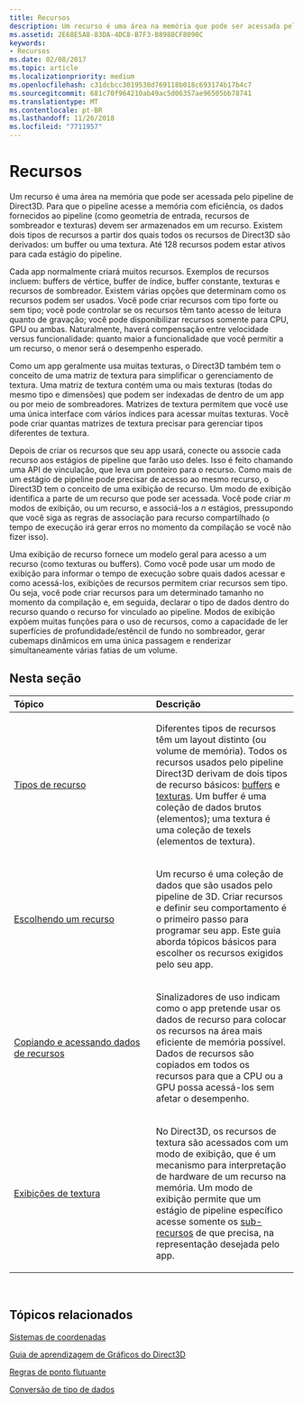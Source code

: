 ```yaml
---
title: Recursos
description: Um recurso é uma área na memória que pode ser acessada pelo pipeline de Direct3D.
ms.assetid: 2E68E5A8-83DA-4DC8-B7F3-B8988CF8090C
keywords:
- Recursos
ms.date: 02/08/2017
ms.topic: article
ms.localizationpriority: medium
ms.openlocfilehash: c31dcbcc3019538d769118b018c693174b17b4c7
ms.sourcegitcommit: 681c70f964210ab49ac5d06357ae96505bb78741
ms.translationtype: MT
ms.contentlocale: pt-BR
ms.lasthandoff: 11/26/2018
ms.locfileid: "7711957"
---
```

# <a name="resources"></a>Recursos


Um recurso é uma área na memória que pode ser acessada pelo pipeline de Direct3D. Para que o pipeline acesse a memória com eficiência, os dados fornecidos ao pipeline (como geometria de entrada, recursos de sombreador e texturas) devem ser armazenados em um recurso. Existem dois tipos de recursos a partir dos quais todos os recursos de Direct3D são derivados: um buffer ou uma textura. Até 128 recursos podem estar ativos para cada estágio do pipeline.

Cada app normalmente criará muitos recursos. Exemplos de recursos incluem: buffers de vértice, buffer de índice, buffer constante, texturas e recursos de sombreador. Existem várias opções que determinam como os recursos podem ser usados. Você pode criar recursos com tipo forte ou sem tipo; você pode controlar se os recursos têm tanto acesso de leitura quanto de gravação; você pode disponibilizar recursos somente para CPU, GPU ou ambas. Naturalmente, haverá compensação entre velocidade versus funcionalidade: quanto maior a funcionalidade que você permitir a um recurso, o menor será o desempenho esperado.

Como um app geralmente usa muitas texturas, o Direct3D também tem o conceito de uma matriz de textura para simplificar o gerenciamento de textura. Uma matriz de textura contém uma ou mais texturas (todas do mesmo tipo e dimensões) que podem ser indexadas de dentro de um app ou por meio de sombreadores. Matrizes de textura permitem que você use uma única interface com vários índices para acessar muitas texturas. Você pode criar quantas matrizes de textura precisar para gerenciar tipos diferentes de textura.

Depois de criar os recursos que seu app usará, conecte ou associe cada recurso aos estágios de pipeline que farão uso deles. Isso é feito chamando uma API de vinculação, que leva um ponteiro para o recurso. Como mais de um estágio de pipeline pode precisar de acesso ao mesmo recurso, o Direct3D tem o conceito de uma exibição de recurso. Um modo de exibição identifica a parte de um recurso que pode ser acessada. Você pode criar *m* modos de exibição, ou um recurso, e associá-los a *n* estágios, pressupondo que você siga as regras de associação para recurso compartilhado (o tempo de execução irá gerar erros no momento da compilação se você não fizer isso).

Uma exibição de recurso fornece um modelo geral para acesso a um recurso (como texturas ou buffers). Como você pode usar um modo de exibição para informar o tempo de execução sobre quais dados acessar e como acessá-los, exibições de recursos permitem criar recursos sem tipo. Ou seja, você pode criar recursos para um determinado tamanho no momento da compilação e, em seguida, declarar o tipo de dados dentro do recurso quando o recurso for vinculado ao pipeline. Modos de exibição expõem muitas funções para o uso de recursos, como a capacidade de ler superfícies de profundidade/estêncil de fundo no sombreador, gerar cubemaps dinâmicos em uma única passagem e renderizar simultaneamente várias fatias de um volume.

## <a name="span-idin-this-sectionspanin-this-section"></a><span id="in-this-section"></span>Nesta seção


<table>
<colgroup>
<col width="50%" />
<col width="50%" />
</colgroup>
<thead>
<tr class="header">
<th align="left">Tópico</th>
<th align="left">Descrição</th>
</tr>
</thead>
<tbody>
<tr class="odd">
<td align="left"><p><a href="resource-types.md">Tipos de recurso</a></p></td>
<td align="left"><p>Diferentes tipos de recursos têm um layout distinto (ou volume de memória). Todos os recursos usados pelo pipeline Direct3D derivam de dois tipos de recurso básicos: <a href="resource-types.md#buffer-resources">buffers</a> e <a href="resource-types.md#texture-resources">texturas</a>. Um buffer é uma coleção de dados brutos (elementos); uma textura é uma coleção de texels (elementos de textura).</p></td>
</tr>
<tr class="even">
<td align="left"><p><a href="choosing-a-resource.md">Escolhendo um recurso</a></p></td>
<td align="left"><p>Um recurso é uma coleção de dados que são usados pelo pipeline de 3D. Criar recursos e definir seu comportamento é o primeiro passo para programar seu app. Este guia aborda tópicos básicos para escolher os recursos exigidos pelo seu app.</p></td>
</tr>
<tr class="odd">
<td align="left"><p><a href="copying-and-accessing-resource-data.md">Copiando e acessando dados de recursos</a></p></td>
<td align="left"><p>Sinalizadores de uso indicam como o app pretende usar os dados de recurso para colocar os recursos na área mais eficiente de memória possível. Dados de recursos são copiados em todos os recursos para que a CPU ou a GPU possa acessá-los sem afetar o desempenho.</p></td>
</tr>
<tr class="even">
<td align="left"><p><a href="texture-views.md">Exibições de textura</a></p></td>
<td align="left"><p>No Direct3D, os recursos de textura são acessados com um modo de exibição, que é um mecanismo para interpretação de hardware de um recurso na memória. Um modo de exibição permite que um estágio de pipeline específico acesse somente os <a href="resource-types.md">sub-recursos</a> de que precisa, na representação desejada pelo app.</p></td>
</tr>
</tbody>
</table>

 

## <a name="span-idrelated-topicsspanrelated-topics"></a><span id="related-topics"></span>Tópicos relacionados


[Sistemas de coordenadas](coordinate-systems.md)

[Guia de aprendizagem de Gráficos do Direct3D](index.md)

[Regras de ponto flutuante](floating-point-rules.md)

[Conversão de tipo de dados](data-type-conversion.md)
